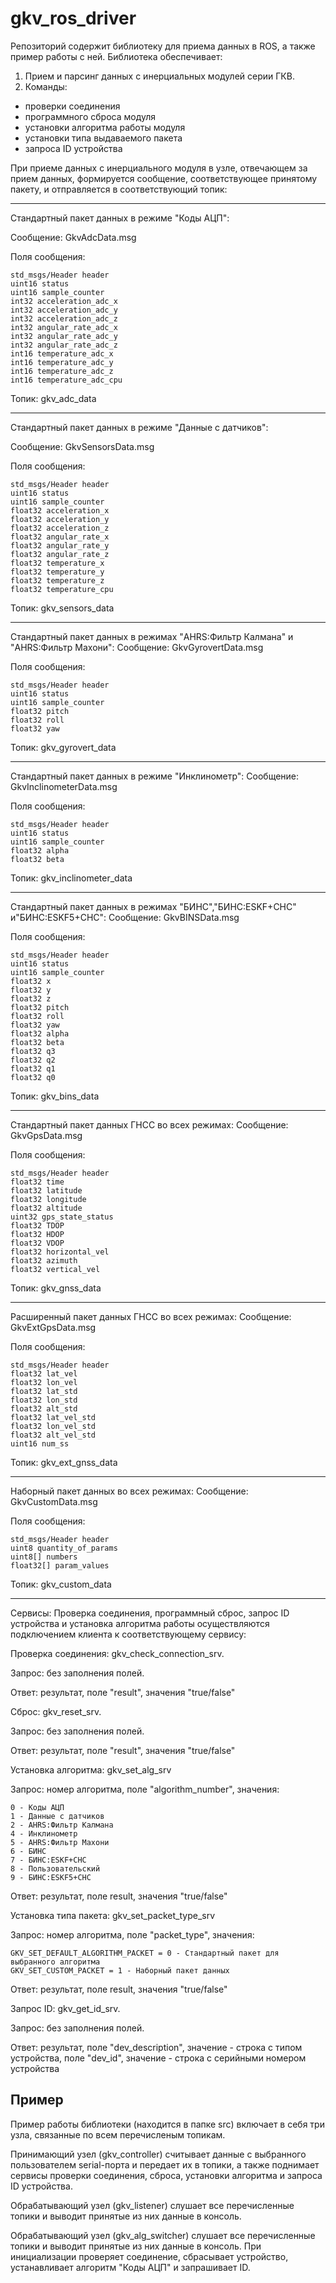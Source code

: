 # gkv_ros_driver
Репозиторий содержит библиотеку для приема данных в ROS, а также пример работы с ней.
Библиотека обеспечивает:
1. Прием и парсинг данных с инерциальных модулей серии ГКВ.
2. Команды:
 - проверки соединения
 - программного сброса модуля
 - установки алгоритма работы модуля
 - установки типа выдаваемого пакета
 - запроса ID устройства

При приеме данных с инерциального модуля в узле, отвечающем за прием данных, формируется сообщение, соответствующее принятому пакету, и отправляется в соответствующий топик:

---------------------------------------------
Стандартный пакет данных в режиме "Коды АЦП":

Сообщение: GkvAdcData.msg

Поля сообщения:

    std_msgs/Header header
    uint16 status
    uint16 sample_counter
    int32 acceleration_adc_x
    int32 acceleration_adc_y
    int32 acceleration_adc_z
    int32 angular_rate_adc_x
    int32 angular_rate_adc_y
    int32 angular_rate_adc_z
    int16 temperature_adc_x
    int16 temperature_adc_y
    int16 temperature_adc_z
    int16 temperature_adc_cpu

Топик: gkv_adc_data

---------------------------------------------
Стандартный пакет данных в режиме "Данные с датчиков":

Сообщение: GkvSensorsData.msg

Поля сообщения:

    std_msgs/Header header
    uint16 status
    uint16 sample_counter
    float32 acceleration_x
    float32 acceleration_y
    float32 acceleration_z
    float32 angular_rate_x
    float32 angular_rate_y
    float32 angular_rate_z
    float32 temperature_x
    float32 temperature_y
    float32 temperature_z
    float32 temperature_cpu

Топик: gkv_sensors_data

---------------------------------------------
Стандартный пакет данных в режимах "AHRS:Фильтр Калмана" и "AHRS:Фильтр Махони":
Сообщение: GkvGyrovertData.msg

Поля сообщения:

    std_msgs/Header header
    uint16 status
    uint16 sample_counter
    float32 pitch
    float32 roll
    float32 yaw

Топик: gkv_gyrovert_data

---------------------------------------------
Стандартный пакет данных в режиме "Инклинометр":
Сообщение: GkvInclinometerData.msg

Поля сообщения:

    std_msgs/Header header
    uint16 status
    uint16 sample_counter
    float32 alpha
    float32 beta

Топик: gkv_inclinometer_data

---------------------------------------------
Стандартный пакет данных в режимах "БИНС","БИНС:ESKF+СНС" и"БИНС:ESKF5+СНС":
Сообщение: GkvBINSData.msg

Поля сообщения:

    std_msgs/Header header
    uint16 status
    uint16 sample_counter
    float32 x
    float32 y
    float32 z
    float32 pitch
    float32 roll
    float32 yaw
    float32 alpha
    float32 beta
    float32 q3
    float32 q2
    float32 q1
    float32 q0

Топик: gkv_bins_data

---------------------------------------------
Стандартный пакет данных ГНСС во всех режимах:
Сообщение: GkvGpsData.msg

Поля сообщения:

    std_msgs/Header header
    float32 time
    float32 latitude
    float32 longitude
    float32 altitude
    uint32 gps_state_status
    float32 TDOP
    float32 HDOP
    float32 VDOP
    float32 horizontal_vel
    float32 azimuth
    float32 vertical_vel

Топик: gkv_gnss_data

---------------------------------------------
Расширенный пакет данных ГНСС во всех режимах:
Сообщение: GkvExtGpsData.msg

Поля сообщения:

    std_msgs/Header header
    float32 lat_vel
    float32 lon_vel
    float32 lat_std
    float32 lon_std
    float32 alt_std
    float32 lat_vel_std
    float32 lon_vel_std
    float32 alt_vel_std
    uint16 num_ss

Топик: gkv_ext_gnss_data

---------------------------------------------
Наборный пакет данных во всех режимах:
Сообщение: GkvCustomData.msg

Поля сообщения:

    std_msgs/Header header
    uint8 quantity_of_params
    uint8[] numbers
    float32[] param_values

Топик: gkv_custom_data

---------------------------------------------
Сервисы: Проверка соединения, программный сброс, запрос ID устройства и установка алгоритма работы осуществляются подключением клиента к соответствующему сервису:

Проверка соединения: gkv_check_connection_srv.

  Запрос: без заполнения полей.

  Ответ: результат, поле "result", значения "true/false"

Сброс: gkv_reset_srv.

  Запрос: без заполнения полей.

  Ответ: результат, поле "result", значения "true/false"

Установка алгоритма: gkv_set_alg_srv

  Запрос: номер алгоритма, поле "algorithm_number", значения:
  
    0 - Коды АЦП
    1 - Данные с датчиков
    2 - AHRS:Фильтр Калмана
    4 - Инклинометр
    5 - AHRS:Фильтр Махони
    6 - БИНС
    7 - БИНС:ESKF+СНС
    8 - Пользовательский
    9 - БИНС:ESKF5+СНС
  
  Ответ: результат, поле result, значения "true/false"


Установка типа пакета: gkv_set_packet_type_srv

  Запрос: номер алгоритма, поле "packet_type", значения:
  
    GKV_SET_DEFAULT_ALGORITHM_PACKET = 0 - Стандартный пакет для выбранного алгоритма
    GKV_SET_CUSTOM_PACKET = 1 - Наборный пакет данных
  
  Ответ: результат, поле result, значения "true/false"

Запрос ID: gkv_get_id_srv.

  Запрос: без заполнения полей. 

  Ответ: результат, поле "dev_description", значение - строка с типом устройства, поле "dev_id", значение - строка с серийными номером устройства
  

Пример
------------------
Пример работы библиотеки (находится в папке src) включает в себя три узла, связанные по всем перечисленым топикам. 

Принимающий узел (gkv_controller) считывает данные с выбранного пользователем serial-порта и передает их в топики, а также поднимает сервисы проверки соединения, сброса, установки алгоритма и запроса ID устройства.

Обрабатывающий узел (gkv_listener) слушает все перечисленные топики и выводит принятые из них данные в консоль.

Обрабатывающий узел (gkv_alg_switcher) слушает все перечисленные топики и выводит принятые из них данные в консоль. При инициализации проверяет соединение, сбрасывает устройство, устанавливает алгоритм "Коды АЦП" и запрашивает ID.

